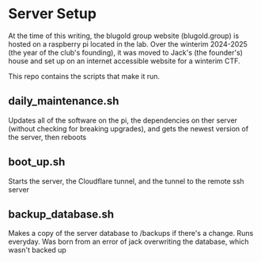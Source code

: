 # Server Setup

At the time of this writing, the blugold group website (blugold.group) is hosted on a raspberry pi located in the lab. Over the winterim 2024-2025 (the year of the club's founding), it was moved to Jack's (the founder's) house and set up on an internet accessible website for a winterim CTF.

This repo contains the scripts that make it run.

## daily_maintenance.sh

Updates all of the software on the pi, the dependencies on ther server (without checking for breaking upgrades), and gets the newest version of the server, then reboots

## boot_up.sh

Starts the server, the Cloudflare tunnel, and the tunnel to the remote ssh server

## backup_database.sh

Makes a copy of the server database to /backups if there's a change. Runs everyday. Was born from an error of jack overwriting the database, which wasn't backed up
